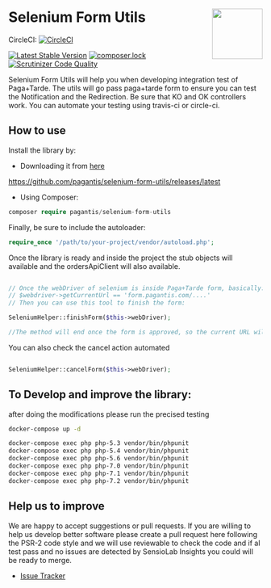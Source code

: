 # Selenium Form Utils <img src="https://www.pagantis.com/wp-content/uploads/2019/02/cropped-pagantis_logo-1.png" width="100" align="right">

CircleCI: [![CircleCI](https://circleci.com/gh/pagantis/selenium-form-utils/tree/master.svg?style=svg)](https://circleci.com/gh/pagantis/selenium-form-utils/tree/master)


[![Latest Stable Version](https://poser.pugx.org/pagantis/selenium-form-utils/v/stable)](https://packagist.org/packages/pagantis/selenium-form-utils)
[![composer.lock](https://poser.pugx.org/pagantis/selenium-form-utils/composerlock)](https://packagist.org/packages/pagantis/selenium-form-utils)
[![Scrutinizer Code Quality](https://scrutinizer-ci.com/g/pagantis/selenium-form-utils/badges/quality-score.png?b=master)](https://scrutinizer-ci.com/g/pagantisTarde/selenium-form-utils/?branch=master)

Selenium Form Utils will help you when developing integration test of Paga+Tarde. The utils will go pass paga+tarde form to ensure you can test the Notification and the Redirection.
Be sure that KO and OK controllers work. You can automate your testing using travis-ci or circle-ci.

## How to use

Install the library by:

- Downloading it from [here](https://github.com/pagantis/selenium-form-utils/releases/latest)

https://github.com/pagantis/selenium-form-utils/releases/latest

- Using Composer:
```php
composer require pagantis/selenium-form-utils
```
Finally, be sure to include the autoloader:
```php
require_once '/path/to/your-project/vendor/autoload.php';
```

Once the library is ready and inside the project the stub objects will available and
the ordersApiClient will also available.

```php

// Once the webDriver of selenium is inside Paga+Tarde form, basically:
// $webdriver->getCurrentUrl == 'form.pagantis.com/....'
// Then you can use this tool to finish the form:

SeleniumHelper::finishForm($this->webDriver);

//The method will end once the form is approved, so the current URL will be OK_URL of the order
```

You can also check the cancel action automated

```php

SeleniumHelper::cancelForm($this->webDriver);

```


## To Develop and improve the library:

after doing the modifications please run the precised testing

```bash
docker-compose up -d

docker-compose exec php php-5.3 vendor/bin/phpunit
docker-compose exec php php-5.4 vendor/bin/phpunit
docker-compose exec php php-5.6 vendor/bin/phpunit
docker-compose exec php php-7.0 vendor/bin/phpunit
docker-compose exec php php-7.1 vendor/bin/phpunit
docker-compose exec php php-7.2 vendor/bin/phpunit
```

## Help us to improve

We are happy to accept suggestions or pull requests. If you are willing to help us develop better software
please create a pull request here following the PSR-2 code style and we will use reviewable to check
the code and if al test pass and no issues are detected by SensioLab Insights you could will be ready
to merge.

* [Issue Tracker](https://github.com/pagantis/selenium-form-utils/issues)
